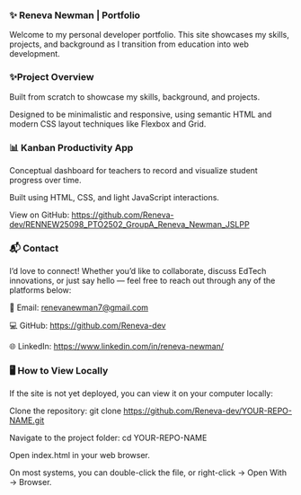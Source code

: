 ### ✨ Reneva Newman | Portfolio

Welcome to my personal developer portfolio. This site showcases my skills, projects, and background as I transition from education into web development.  



### ✨Project Overview

Built from scratch to showcase my skills, background, and projects.

Designed to be minimalistic and responsive, using semantic HTML and modern CSS layout techniques like Flexbox and Grid.


### 📊 Kanban Productivity App

Conceptual dashboard for teachers to record and visualize student progress over time.

Built using HTML, CSS, and light JavaScript interactions.

View on GitHub: https://github.com/Reneva-dev/RENNEW25098_PTO2502_GroupA_Reneva_Newman_JSLPP


### 📬 Contact

I’d love to connect! Whether you’d like to collaborate, discuss EdTech innovations, or just say hello — feel free to reach out through any of the platforms below:

📧 Email: renevanewman7@gmail.com

💻 GitHub: https://github.com/Reneva-dev

🌐 LinkedIn: https://www.linkedin.com/in/reneva-newman/


### 🖥️ How to View Locally

If the site is not yet deployed, you can view it on your computer locally:

Clone the repository:
git clone https://github.com/Reneva-dev/YOUR-REPO-NAME.git

Navigate to the project folder:
cd YOUR-REPO-NAME

Open index.html in your web browser.

On most systems, you can double-click the file, or right-click → Open With → Browser.

